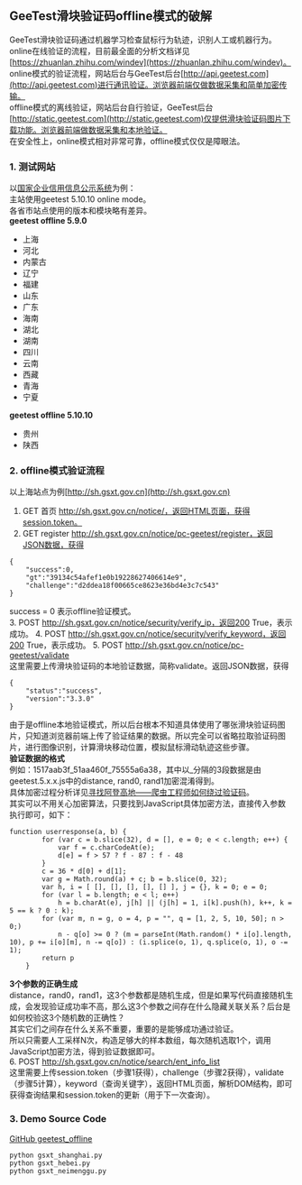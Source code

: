 ## GeeTest滑块验证码offline模式的破解  
GeeTest滑块验证码通过机器学习检查鼠标行为轨迹，识别人工或机器行为。  
online在线验证的流程，目前最全面的分析文档详见[https://zhuanlan.zhihu.com/windev](https://zhuanlan.zhihu.com/windev)。  
online模式的验证流程，网站后台与GeeTest后台[http://api.geetest.com](http://api.geetest.com)进行通讯验证。浏览器前端仅做数据采集和简单加密传输。  
offline模式的离线验证，网站后台自行验证，GeeTest后台[http://static.geetest.com](http://static.geetest.com)仅提供滑块验证码图片下载功能。浏览器前端做数据采集和本地验证。  
在安全性上，online模式相对非常可靠，offline模式仅仅是障眼法。  
  
### 1. 测试网站  
以[国家企业信用信息公示系统](http://www.gsxt.gov.cn)为例：  
主站使用geetest 5.10.10 online mode。  
各省市站点使用的版本和模块略有差异。  
**geetest offline 5.9.0**  
+ 上海
+ 河北
+ 内蒙古
+ 辽宁
+ 福建
+ 山东
+ 广东
+ 海南
+ 湖北
+ 湖南
+ 四川
+ 云南
+ 西藏
+ 青海
+ 宁夏
  
**geetest offline 5.10.10**  
+ 贵州
+ 陕西
  
### 2. offline模式验证流程  
以上海站点为例[http://sh.gsxt.gov.cn](http://sh.gsxt.gov.cn)  
1. GET 首页 http://sh.gsxt.gov.cn/notice/，返回HTML页面，获得session.token。
2. GET register http://sh.gsxt.gov.cn/notice/pc-geetest/register，返回JSON数据，获得  
```
{
    "success":0,
    "gt":"39134c54afef1e0b19228627406614e9",
    "challenge":"d2ddea18f00665ce8623e36bd4e3c7c543"
}
```
success = 0 表示offline验证模式。  
3. POST http://sh.gsxt.gov.cn/notice/security/verify_ip，返回200 True，表示成功。
4. POST http://sh.gsxt.gov.cn/notice/security/verify_keyword，返回200 True，表示成功。
5. POST http://sh.gsxt.gov.cn/notice/pc-geetest/validate  
这里需要上传滑块验证码的本地验证数据，简称validate。返回JSON数据，获得  
```
{
    "status":"success",
    "version":"3.3.0"
}
```  
由于是offline本地验证模式，所以后台根本不知道具体使用了哪张滑块验证码图片，只知道浏览器前端上传了验证结果的数据。所以完全可以省略拉取验证码图片，进行图像识别，计算滑块移动位置，模拟鼠标滑动轨迹这些步骤。  
**验证数据的格式**  
例如：1517aab3f_51aa460f_75555a6a38，其中以_分隔的3段数据是由geetest.5.x.x.js中的distance, rand0, rand1加密混淆得到。  
具体加密过程分析详见[寻找阿登高地——爬虫工程师如何绕过验证码](http://www.jianshu.com/p/5b6fb04ea686)。  
其实可以不用关心加密算法，只要找到JavaScript具体加密方法，直接传入参数执行即可，如下：  
```
function userresponse(a, b) {
        for (var c = b.slice(32), d = [], e = 0; e < c.length; e++) {
            var f = c.charCodeAt(e);
            d[e] = f > 57 ? f - 87 : f - 48
        }
        c = 36 * d[0] + d[1];
        var g = Math.round(a) + c; b = b.slice(0, 32);
        var h, i = [ [], [], [], [], [] ], j = {}, k = 0; e = 0;
        for (var l = b.length; e < l; e++)
            h = b.charAt(e), j[h] || (j[h] = 1, i[k].push(h), k++, k = 5 == k ? 0 : k);
        for (var m, n = g, o = 4, p = "", q = [1, 2, 5, 10, 50]; n > 0;)
            n - q[o] >= 0 ? (m = parseInt(Math.random() * i[o].length, 10), p += i[o][m], n -= q[o]) : (i.splice(o, 1), q.splice(o, 1), o -= 1);
        return p
    }
```
**3个参数的正确生成**  
distance，rand0，rand1，这3个参数都是随机生成，但是如果写代码直接随机生成，会发现验证成功率不高，那么这3个参数之间存在什么隐藏关联关系？后台是如何校验这3个随机数的正确性？  
其实它们之间存在什么关系不重要，重要的是能够成功通过验证。  
所以只需要人工采样N次，构造足够大的样本数组，每次随机选取1个，调用JavaScript加密方法，得到验证数据即可。  
6. POST http://sh.gsxt.gov.cn/notice/search/ent_info_list  
这里需要上传session.token（步骤1获得），challenge（步骤2获得），validate（步骤5计算），keyword（查询关键字），返回HTML页面，解析DOM结构，即可获得查询结果和session.token的更新（用于下一次查询）。
### 3. Demo Source Code
[GitHub geetest_offline](https://github.com/9468305/script/tree/master/geetest_offline)  
```
python gsxt_shanghai.py
python gsxt_hebei.py
python gsxt_neimenggu.py
```
